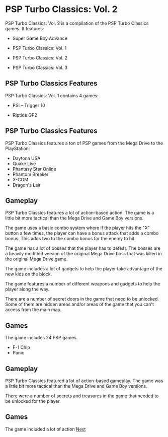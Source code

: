 # PSP Turbo Classics: Vol. 2

PSP Turbo Classics: Vol. 2 is a compilation of the PSP Turbo Classics games. It features:

*   Super Game Boy Advance
*   PSP Turbo Classics: Vol. 1
*   PSP Turbo Classics: Vol. 2

*   PSP Turbo Classics: Vol. 3

## PSP Turbo Classics Features

PSP Turbo Classics: Vol. 1 contains 4 games:

*   PSI – Trigger 10

*   Riptide GP2

## PSP Turbo Classics Features

PSP Turbo Classics features a ton of PSP games from the Mega Drive to the PlayStation:

*    Daytona USA
*   Quake Live
*   Phantasy Star Online
*   Phantom Breaker
*   X-COM
*   Dragon's Lair

## Gameplay

PSP Turbo Classics features a lot of action-based action. The game is a little bit more tactical than the Mega Drive and Game Boy versions.

The game uses a basic combo system where if the player hits the "X" button a few times, the player can have a bonus attack that adds a combo bonus. This adds two to the combo bonus for the enemy to hit.

The game has a lot of bosses that the player has to defeat. The bosses are a heavily modified version of the original Mega Drive boss that was killed in the original Mega Drive game.

The game includes a lot of gadgets to help the player take advantage of the new kids on the block.

The game features a number of different weapons and gadgets to help the player along the way.

There are a number of secret doors in the game that need to be unlocked. Some of them are hidden areas and/or areas of the game that you can't access from the main map.

## Games

The game includes 24 PSP games.

*   F-1 Chip
*   Panic

## Gameplay

PSP Turbo Classics featured a lot of action-based gameplay. The game was a little bit more tactical than the Mega Drive and Game Boy versions.

There were a number of secrets and treasures in the game that needed to be unlocked for the player.

## Games

The game included a lot of action
[Next](16.md)